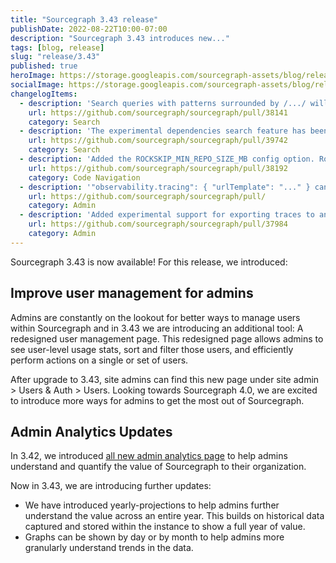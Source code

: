 ```yaml
---
title: "Sourcegraph 3.43 release"
publishDate: 2022-08-22T10:00-07:00
description: "Sourcegraph 3.43 introduces new..."
tags: [blog, release]
slug: "release/3.43"
published: true
heroImage: https://storage.googleapis.com/sourcegraph-assets/blog/release-post/3.43/sourcegraph-3-43.png
socialImage: https://storage.googleapis.com/sourcegraph-assets/blog/release-post/3.43/sourcegraph-3-43.png
changelogItems:
  - description: 'Search queries with patterns surrounded by /.../ will now be interpreted as regular expressions. Existing search links or code monitors are unaffected. In the rare event where older links rely on the literal meaning of /.../, the string will be automatically quoted it in a content filter, preserving the original meaning. If you happen to use an existing older link and want /.../ to work as a regular expression, add patterntype:standard to the query. New queries and code monitors will interpret /.../ as regular expressions.'
    url: https://github.com/sourcegraph/sourcegraph/pull/38141
    category: Search
  - description: 'The experimental dependencies search feature has been removed, including the repo:deps(...) search predicate and the site configuration options codeIntelLockfileIndexing.enabled and experimentalFeatures.dependenciesSearch.'
    url: https://github.com/sourcegraph/sourcegraph/pull/39742
    category: Search
  - description: 'Added the ROCKSKIP_MIN_REPO_SIZE_MB config option. Rockskip is automatically used for repositories over the set size (which defaults to 1GB).'
    url: https://github.com/sourcegraph/sourcegraph/pull/38192
    category: Code Navigation
  - description: '"observability.tracing": { "urlTemplate": "..." } can now be set to configure generated trace URLs (for example those generated via &trace=1).'
    url: https://github.com/sourcegraph/sourcegraph/pull/
    category: Admin
  - description: 'Added experimental support for exporting traces to an OpenTelemetry collector with "observability.tracing": { "type": "opentelemetry" }.'
    url: https://github.com/sourcegraph/sourcegraph/pull/37984
    category: Admin
---
```


Sourcegraph 3.43 is now available! For this release, we introduced:

## Improve user management for admins

Admins are constantly on the lookout for better ways to manage users within Sourcegraph and in 3.43 we are introducing an additional tool: A redesigned user management page. This redesigned page allows admins to see user-level usage stats, sort and filter those users, and efficiently perform actions on a single or set of users. 

After upgrade to 3.43, site admins can find this new page under site admin > Users & Auth > Users. Looking towards Sourcegraph 4.0, we are excited to introduce more ways for admins to get the most out of Sourcegraph. 

## Admin Analytics Updates

In 3.42, we introduced [all new admin analytics page](https://storage.googleapis.com/sourcegraph-assets/blog/release-post/3.42/admin_analytics_v2.png) to help admins understand and quantify the value of Sourcegraph to their organization. 

Now in 3.43, we are introducing further updates: 
- We have introduced yearly-projections to help admins further understand the value across an entire year. This builds on historical data captured and stored within the instance to show a full year of value. 
- Graphs can be shown by day or by month to help admins more granularly understand trends in the data. 

<Figure 
  src="https://storage.googleapis.com/sourcegraph-assets/blog/release-post/3.43/user_administration.png"
  alt="User administration page"
/>
